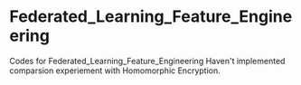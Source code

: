 # Federated_Learning_Feature_Engineering
Codes for Federated_Learning_Feature_Engineering
Haven't implemented comparsion experiement with Homomorphic Encryption.
